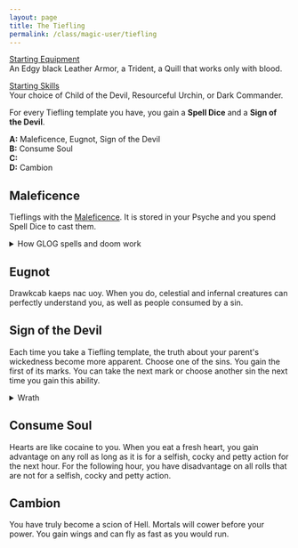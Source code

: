 ```yaml
---
layout: page
title: The Tiefling
permalink: /class/magic-user/tiefling
---
```


<ins>Starting Equipment</ins><br>
An Edgy black Leather Armor, a Trident, a Quill that works only with blood.

<ins>Starting Skills</ins><br>
Your choice of Child of the Devil, Resourceful Urchin, or Dark Commander.

For every Tiefling template you have, you gain a **Spell Dice** and a **Sign of the Devil**.

**A:** Maleficence, Eugnot, Sign of the Devil<br>
**B:** Consume Soul<br>
**C:** <br>
**D:** Cambion<br>

## Maleficence
Tieflings with the [Maleficence](/2020/11/13/maleficence/). It is stored in your Psyche and you spend Spell Dice to cast them.

<details markdown="1">
<summary>How GLOG spells and doom work</summary>
<ins>Spell Dice (SD)</ins><br>
You get 1 per Tiefling template. They are D6s.

Whenever you cast a spell, you choose how many SD to invest into it. The result of the spell depends on the number of [dice] and their [sum].

If a SD rolls a 1, 2 or 3, you don’t lose it. Otherwise, you lose it until you get a night of sleep. You can’t cast without SD.

Every time you roll doubles you get closer to *Catastrophe*.

<ins>Catastrophe</ins><br>
Every time you roll doubles you gain 1 *Doom Point*. Every time you gain a _Doom Point_, roll a D20. If you roll equal to or below your doom score, you trigger a [catastrophe](/list/spell-catastrophe).
</details>

## Eugnot
Drawkcab kaeps nac uoy. When you do, celestial and infernal creatures can perfectly understand you, as well as people consumed by a sin.

## Sign of the Devil
Each time you take a Tiefling template, the truth about your parent's wickedness become more apparent. Choose one of the sins. You gain the first of its marks. You can take the next mark or choose another sin the next time you gain this ability.

<details markdown="1">
<summary>Wrath</summary>
1. The two horns growing on your head are the mark of a violent murder commited by your parents. You can split the damage of Maleficence into as many targets in range as you like.
2. Your hands are perpetually soaked the blood of the many victims of your parents. You learn the [Red Hands of Wrath](/2020/11/12/red-hands-of-wrath/) spell.
3. Your eyes glow with the fiery hatred of your genocidal parents. You can see in a room which creature (including yourself and your friends) has the least amount of HP. You inflict maximum damage against them.
4.  
</details>


## Consume Soul
Hearts are like cocaine to you. When you eat a fresh heart, you gain advantage on any roll as long as it is for a selfish, cocky and petty action for the next hour. For the following hour, you have disadvantage on all rolls that are not for  a selfish, cocky and petty action.

## Cambion
You have truly become a scion of Hell. Mortals will cower before your power. You gain wings and can fly as fast as you would run.
